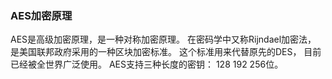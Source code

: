### AES加密原理

AES是高级加密原理，是一种对称加密原理。 在密码学中又称Rijndael加密法， 是美国联邦政府采用的一种区块加密标准。 这个标准用来代替原先的DES， 目前已经被全世界广泛使用。 AES支持三种长度的密钥： 128 192 256位。

